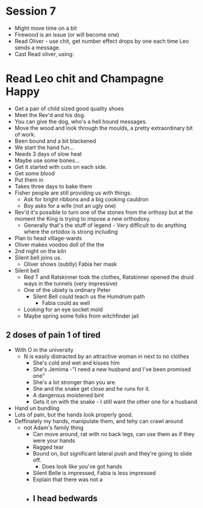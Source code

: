 # Session 7
 - Might move time on a bit
 - Firewood is an issue (or will become one)
 - Read Oliver - use chit, get number effect drops by one each time Leo sends a message.
 - Cast Read oliver, using:
  # Read Leo chit and Champagne Happy
   - Get a pair of child sized good quality shoes
   - Meet the Rev'd and his dog.
 - You can give the dog, who's a hell hound messages.
 - Move the wood and look through the moulds, a pretty extraordinary bit of work.
 - Been bound and a bit blackened
 - We start the hand fun...
 - Needs 3 days of slow heat
 - Maybe use some bones...
 - Get it started with cuts on each side.
 - Get some blood
 - Put them in
 - Takes three days to bake them
 - Fisher people are still providing us with things.
   - Ask for bright ribbons and a big cooking cauldron
   - Boy asks for a wife (not an ugly one)
 - Rev'd it's possible to turn one of the stones from the orthoxy but at the moment the King is trying to impose a new orthodoxy.
   - Generally that's the stuff of legend - Very difficult to do anything where the ortodox is strong including 
 - Plan to head village-wards
 - Oliver makes voodoo doll of the the 
 - 2nd night on the kiln
 - Silent bell joins us.
   - Oliver shows (subtly) Fabia her mask
 - Silent bell
   - Red T and Ratskinner took the clothes, Ratskinner opened the druid ways in the tunnels (very impressive) 
   - One of the ubiety is ordinary Peter
     - Silent Bell could teach us the Humdrum path
       - Fabia could as well
   - Looking for an eye socket mold
   - Maybe spring some folks from witchfinder jail
  ## 2 doses of pain 1 of tired
  - With O in the university
    - N is easily distracted by an attractive woman in next to no clothes
      - She's cold and wet and kisses him
      - She's Jemima -"I need a new husband and I've been promised one"
      - She's a lot stronger than you are.
      - She and the snake get close and he runs for it.
      - A dangerous moistened bint
      - Gets it on with the snake - I still want the other one for a husband
 - Hand un bundling 
 - Lots of pain, but the hands look properly good.
 - Deffinately my hands, manipulate them, and tehy can crawl around 
   - not Adam's family thing
     - Can move around, rat with no back legs, can use them as if they were your hands
     - Ragged tear
     - Bound on, but significant lateral push and they're going to slide off.
       - Does look like you've got hands
     - Silent Belle is impressed, Fabia is less impressed 
     - Explain that there was not a
     - I head bedwards
       - 